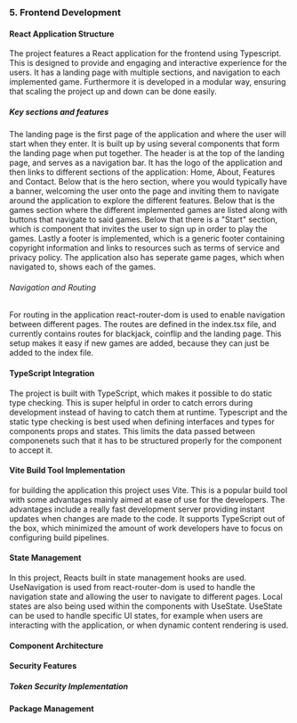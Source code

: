 ### 5. Frontend Development
#### React Application Structure
The project features a React application for the frontend using Typescript. This is designed to provide and engaging and interactive experience for the users. It has a landing page with multiple sections, and navigation to each implemented game. Furthermore it is developed in a modular way, ensuring that scaling the project up and down can be done easily.

##### Key sections and features
The landing page is the first page of the application and where the user will start when they enter. It is built up by using several components that form the landing page when put together. The header is at the top of the landing page, and serves as a navigation bar. It has the logo of the application and then links to different sections of the application: Home, About, Features and Contact. Below that is the hero section, where you would typically have a banner, welcoming the user onto the page and inviting them to navigate around the application to explore the different features. Below that is the games section where the different implemented games are listed along with buttons that navigate to said games. Below that there is a "Start" section, which is component that invites the user to sign up in order to play the games. Lastly a footer is implemented, which is a generic footer containing copyright information and links to resources such as terms of service and privacy policy. The application also has seperate game pages, which when navigated to, shows each of the games.

###### Navigation and Routing
For routing in the application react-router-dom is used to enable navigation between different pages. The routes are defined in the index.tsx file, and currently contains routes for blackjack, coinflip and the landing page. This setup makes it easy if new games are added, because they can just be added to the index file.

#### TypeScript Integration
The project is built with TypeScript, which makes it possible to do static type checking. This is super helpful in order to catch errors during development instead of having to catch them at runtime. Typescript and the static type checking is best used when defining interfaces and types for components props and states. This limits the data passed between componenets such that it has to be structured properly for the component to accept it.

#### Vite Build Tool Implementation
for building the application this project uses Vite. This is a popular build tool with some advantages mainly aimed at ease of use for the developers. The advantages include a really fast development server providing instant updates when changes are made to the code. It supports TypeScript out of the box, which minimized the amount of work developers have to focus on configuring build pipelines. 

#### State Management
In this project, Reacts built in state management hooks are used. UseNavigation is used from react-router-dom is used to handle the navigation state and allowing the user to navigate to different pages. Local states are also being used within the components with UseState. UseState can be used to handle specific UI states, for example when users are interacting with the application, or when dynamic content rendering is used.

#### Component Architecture

#### Security Features

##### Token Security Implementation

#### Package Management

